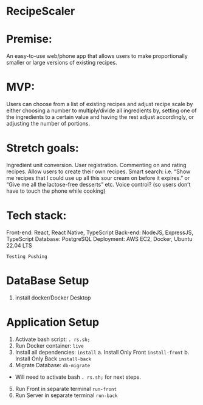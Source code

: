# RecipeScaler

Premise:
==============
An easy-to-use web/phone app that allows users to make proportionally smaller or large versions of existing recipes.

MVP:
==============
Users can choose from a list of existing recipes and adjust recipe scale by either choosing a number to multiply/divide all ingredients by, setting one of the ingredients to a certain value and having the rest adjust accordingly, or adjusting the number of portions.

Stretch goals:
==============
Ingredient unit conversion.
User registration.
Commenting on and rating recipes.
Allow users to create their own recipes.
Smart search: i.e. “Show me recipes that I could use up all this sour cream on before it expires.” or “Give me all the lactose-free desserts” etc.
Voice control? (so users don’t have to touch the phone while cooking)

Tech stack:
==============
Front-end: React, React Native, TypeScript
Back-end: NodeJS, ExpressJS, TypeScript
Database: PostgreSQL
Deployment: AWS EC2, Docker, Ubuntu 22.04 LTS


```
Testing Pushing
```


DataBase Setup
==============
1. install docker/Docker Desktop

Application Setup
==============
1. Activate bash script: `. rs.sh;`
2. Run Docker container: `live`
3. Install all dependencies: `install`
        a. Install Only Front `install-front`
        b. Install Only Back `install-back`
4. Migrate Database: `db-migrate`
* Will need to activate bash `. rs.sh;` for next steps.
5. Run Front in separate terminal `run-front`
6. Run Server in separate terminal `run-back`
